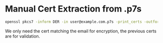 
# Manual Cert Extraction from .p7s
```sh
openssl pkcs7 -inform DER -in user@example.com.p7s -print_certs -outform PEM
```

We only need the cert matching the email for encryption, the previous certs are for validation.
